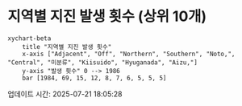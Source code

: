 # 지역별 지진 발생 횟수 (상위 10개)

```mermaid
xychart-beta
    title "지역별 지진 발생 횟수"
    x-axis ["Adjacent", "Off", "Northern", "Southern", "Noto,", "Central", "미분류", "Kiisuido", "Hyuganada", "Aizu,"]
    y-axis "발생 횟수" 0 --> 1986
    bar [1984, 69, 15, 12, 8, 7, 6, 5, 5, 5]
```

업데이트 시간: 2025-07-21 18:05:28
